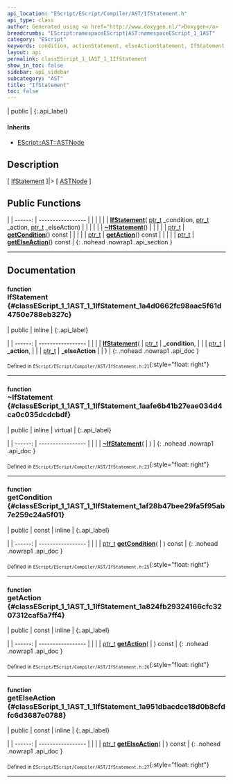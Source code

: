 ```yaml
---
api_location: "EScript/EScript/Compiler/AST/IfStatement.h"
api_type: class
author: Generated using <a href="http://www.doxygen.nl/">Doxygen</a>
breadcrumbs: "EScript:namespaceEScript|AST:namespaceEScript_1_1AST"
category: "EScript"
keywords: condition, actionStatement, elseActionStatement, IfStatement, ~IfStatement, getCondition, getAction, getElseAction
layout: api
permalink: classEScript_1_1AST_1_1IfStatement
show_in_toc: false
sidebar: api_sidebar
subcategory: "AST"
title: "IfStatement"
toc: false
---
```


| public |
{:.api_label}

#### Inherits

* [EScript::AST::ASTNode](classEScript_1_1AST_1_1ASTNode)


## Description

[ [IfStatement](classEScript_1_1AST_1_1IfStatement) ]|> [ [ASTNode](classEScript_1_1AST_1_1ASTNode) ]



## Public Functions

|
| ------: | ----------------- |
|  | |
|  | **[IfStatement](#classEScript_1_1AST_1_1IfStatement_1a4d0662fc98aac5f61d4750e788eb327c)**( [ptr_t](classEScript_1_1AST_1_1ASTNode#classEScript_1_1AST_1_1ASTNode_1a3b66b4450e328f61c873204f6e4183a5)  _condition,  [ptr_t](classEScript_1_1AST_1_1ASTNode#classEScript_1_1AST_1_1ASTNode_1a3b66b4450e328f61c873204f6e4183a5)  _action,  [ptr_t](classEScript_1_1AST_1_1ASTNode#classEScript_1_1AST_1_1ASTNode_1a3b66b4450e328f61c873204f6e4183a5)  _elseAction) |
|  | |
|  | **[~IfStatement](#classEScript_1_1AST_1_1IfStatement_1aafe6b41b27eae034d4ca0c035dcdcbdf)**() |
|  | |
| [ptr_t](classEScript_1_1AST_1_1ASTNode#classEScript_1_1AST_1_1ASTNode_1a3b66b4450e328f61c873204f6e4183a5) | **[getCondition](#classEScript_1_1AST_1_1IfStatement_1af28b47bee29fa5f95ab7e259c24a5f01)**() const |
|  | |
| [ptr_t](classEScript_1_1AST_1_1ASTNode#classEScript_1_1AST_1_1ASTNode_1a3b66b4450e328f61c873204f6e4183a5) | **[getAction](#classEScript_1_1AST_1_1IfStatement_1a824fb29324166cfc3207312caf5a7ff4)**() const |
|  | |
| [ptr_t](classEScript_1_1AST_1_1ASTNode#classEScript_1_1AST_1_1ASTNode_1a3b66b4450e328f61c873204f6e4183a5) | **[getElseAction](#classEScript_1_1AST_1_1IfStatement_1a951dbacdce18d0b8cfdfc6d3687e0788)**() const |
{: .nohead .nowrap1 .api_section }


-------------------------------------------------------------------

## Documentation

### <small>function</small><br/> IfStatement {#classEScript_1_1AST_1_1IfStatement_1a4d0662fc98aac5f61d4750e788eb327c}

| public | inline |
{:.api_label}

|
| ------: | ----------------- |
|  |
|  **[IfStatement](#classEScript_1_1AST_1_1IfStatement_1a4d0662fc98aac5f61d4750e788eb327c)**( |  [ptr_t](classEScript_1_1AST_1_1ASTNode#classEScript_1_1AST_1_1ASTNode_1a3b66b4450e328f61c873204f6e4183a5)  | **_condition**, |
| |  [ptr_t](classEScript_1_1AST_1_1ASTNode#classEScript_1_1AST_1_1ASTNode_1a3b66b4450e328f61c873204f6e4183a5)  | **_action**, |
| |  [ptr_t](classEScript_1_1AST_1_1ASTNode#classEScript_1_1AST_1_1ASTNode_1a3b66b4450e328f61c873204f6e4183a5)  | **_elseAction** |
|   ) |
{: .nohead .nowrap1 .api_doc }





<sub>Defined in `EScript/EScript/Compiler/AST/IfStatement.h:21`</sub>{:style="float: right"}

-------------------------------------------------------------------

### <small>function</small><br/> ~IfStatement {#classEScript_1_1AST_1_1IfStatement_1aafe6b41b27eae034d4ca0c035dcdcbdf}

| public | inline | virtual |
{:.api_label}

|
| ------: | ----------------- |
|  |
|  **[~IfStatement](#classEScript_1_1AST_1_1IfStatement_1aafe6b41b27eae034d4ca0c035dcdcbdf)**( |  ) |
{: .nohead .nowrap1 .api_doc }





<sub>Defined in `EScript/EScript/Compiler/AST/IfStatement.h:23`</sub>{:style="float: right"}

-------------------------------------------------------------------

### <small>function</small><br/> getCondition {#classEScript_1_1AST_1_1IfStatement_1af28b47bee29fa5f95ab7e259c24a5f01}

| public | const | inline |
{:.api_label}

|
| ------: | ----------------- |
|  |
| [ptr_t](classEScript_1_1AST_1_1ASTNode#classEScript_1_1AST_1_1ASTNode_1a3b66b4450e328f61c873204f6e4183a5) **[getCondition](#classEScript_1_1AST_1_1IfStatement_1af28b47bee29fa5f95ab7e259c24a5f01)**( |  ) const |
{: .nohead .nowrap1 .api_doc }





<sub>Defined in `EScript/EScript/Compiler/AST/IfStatement.h:25`</sub>{:style="float: right"}

-------------------------------------------------------------------

### <small>function</small><br/> getAction {#classEScript_1_1AST_1_1IfStatement_1a824fb29324166cfc3207312caf5a7ff4}

| public | const | inline |
{:.api_label}

|
| ------: | ----------------- |
|  |
| [ptr_t](classEScript_1_1AST_1_1ASTNode#classEScript_1_1AST_1_1ASTNode_1a3b66b4450e328f61c873204f6e4183a5) **[getAction](#classEScript_1_1AST_1_1IfStatement_1a824fb29324166cfc3207312caf5a7ff4)**( |  ) const |
{: .nohead .nowrap1 .api_doc }





<sub>Defined in `EScript/EScript/Compiler/AST/IfStatement.h:26`</sub>{:style="float: right"}

-------------------------------------------------------------------

### <small>function</small><br/> getElseAction {#classEScript_1_1AST_1_1IfStatement_1a951dbacdce18d0b8cfdfc6d3687e0788}

| public | const | inline |
{:.api_label}

|
| ------: | ----------------- |
|  |
| [ptr_t](classEScript_1_1AST_1_1ASTNode#classEScript_1_1AST_1_1ASTNode_1a3b66b4450e328f61c873204f6e4183a5) **[getElseAction](#classEScript_1_1AST_1_1IfStatement_1a951dbacdce18d0b8cfdfc6d3687e0788)**( |  ) const |
{: .nohead .nowrap1 .api_doc }





<sub>Defined in `EScript/EScript/Compiler/AST/IfStatement.h:27`</sub>{:style="float: right"}

-------------------------------------------------------------------

